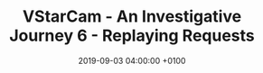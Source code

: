 ---
layout: post
title:  "VStarCam - An Investigative Journey 6 - Replaying Requests"
date:   2019-09-03 04:00:00 +0100
tags: vstarcam, hacking, ipc, crystal
permalink: /vstarcam/6
---